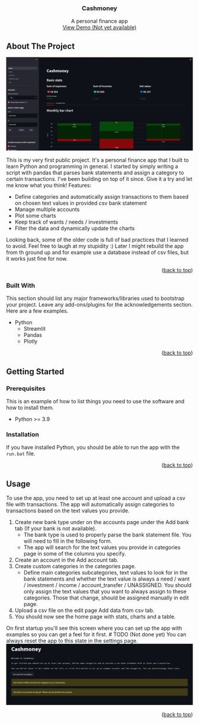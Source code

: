  <h3 align="center">Cashmoney</h3>

  <p align="center">
    A personal finance app
    <br />
    <a href="#">View Demo (Not yet available)</a>
  </p>


<!-- ABOUT THE PROJECT -->
## About The Project

![Homepage][home-screenshot]

This is my very first public project. It's a personal finance app that I built to learn Python and programming in general. I started by simply writing a script with pandas that parses bank statements and assign a category to certain transactions. I've been building on top of it since. Give it a try and let me know what you think!
Features:
* Define categories and automatically assign transactions to them based on chosen text values in provided csv bank statement
* Manage multiple accounts
* Plot some charts
* Keep track of wants / needs / investments
* Filter the data and dynamically update the charts

Looking back, some of the older code is full of bad practices that I learned to avoid. Feel free to laugh at my stupidity :)
Later I might rebuild the app from th ground up and for example use a database instead of csv files, but it works just fine for now.


<p align="right">(<a href="#readme-top">back to top</a>)</p>



### Built With

This section should list any major frameworks/libraries used to bootstrap your project. Leave any add-ons/plugins for the acknowledgements section. Here are a few examples.

* Python
  * Streamlit
  * Pandas
  * Plotly

<p align="right">(<a href="#readme-top">back to top</a>)</p>

<!-- GETTING STARTED -->
## Getting Started

### Prerequisites

This is an example of how to list things you need to use the software and how to install them.
* Python >= 3.9

### Installation

If you have installed Python, you should be able to run the app with the `run.bat` file.

<p align="right">(<a href="#readme-top">back to top</a>)</p>

<!-- USAGE EXAMPLES -->
## Usage

To use the app, you need to set up at least one account and upload a csv file with transactions. The app will automatically assign categories to transactions based on the text values you provide.
1. Create new bank type under on the accounts page under the Add bank tab (If your bank is not available).
   - The bank type is used to properly parse the bank statement file. You will need to fill in the following form.
   - The app will search for the text values you provide in categories page in some of the columns you specify.
2. Create an account in the Add account tab.
3. Create custom categories in the categories page.
   - Define main categories subcategories, text values to look for in the bank statements and whether the text value is always a need / want / investment / income / account_transfer / UNASSIGNED. You should only assign the text values that you want to always assign to these categories. Those that change, should be assigned manually in edit page.
4. Upload a csv file on the edit page Add data from csv tab.
5. You should now see the home page with stats, charts and a table.

On first startup you'll see this screen where you can set up the app with examples so you can get a feel for it first. # TODO (Not done yet) You can always reset the app to this state in the settings page.
![Homepage-startup][home-startup-screenshot]



<p align="right">(<a href="#readme-top">back to top</a>)</p>



<!-- MARKDOWN LINKS & IMAGES -->
<!-- https://www.markdownguide.org/basic-syntax/#reference-style-links -->
[contributors-shield]: https://img.shields.io/github/contributors/othneildrew/Best-README-Template.svg?style=for-the-badge
[contributors-url]: https://github.com/othneildrew/Best-README-Template/graphs/contributors
[forks-shield]: https://img.shields.io/github/forks/othneildrew/Best-README-Template.svg?style=for-the-badge
[forks-url]: https://github.com/othneildrew/Best-README-Template/network/members
[stars-shield]: https://img.shields.io/github/stars/othneildrew/Best-README-Template.svg?style=for-the-badge
[stars-url]: https://github.com/othneildrew/Best-README-Template/stargazers
[issues-shield]: https://img.shields.io/github/issues/othneildrew/Best-README-Template.svg?style=for-the-badge
[issues-url]: https://github.com/othneildrew/Best-README-Template/issues
[license-shield]: https://img.shields.io/github/license/othneildrew/Best-README-Template.svg?style=for-the-badge
[license-url]: https://github.com/othneildrew/Best-README-Template/blob/master/LICENSE.txt
[linkedin-shield]: https://img.shields.io/badge/-LinkedIn-black.svg?style=for-the-badge&logo=linkedin&colorB=555
[linkedin-url]: https://linkedin.com/in/othneildrew
[home-screenshot]: img/home.png
[home-startup-screenshot]: img/home_statrup.png
[Next.js]: https://img.shields.io/badge/next.js-000000?style=for-the-badge&logo=nextdotjs&logoColor=white
[Next-url]: https://nextjs.org/
[React.js]: https://img.shields.io/badge/React-20232A?style=for-the-badge&logo=react&logoColor=61DAFB
[React-url]: https://reactjs.org/
[Vue.js]: https://img.shields.io/badge/Vue.js-35495E?style=for-the-badge&logo=vuedotjs&logoColor=4FC08D
[Vue-url]: https://vuejs.org/
[Angular.io]: https://img.shields.io/badge/Angular-DD0031?style=for-the-badge&logo=angular&logoColor=white
[Angular-url]: https://angular.io/
[Svelte.dev]: https://img.shields.io/badge/Svelte-4A4A55?style=for-the-badge&logo=svelte&logoColor=FF3E00
[Svelte-url]: https://svelte.dev/
[Laravel.com]: https://img.shields.io/badge/Laravel-FF2D20?style=for-the-badge&logo=laravel&logoColor=white
[Laravel-url]: https://laravel.com
[Bootstrap.com]: https://img.shields.io/badge/Bootstrap-563D7C?style=for-the-badge&logo=bootstrap&logoColor=white
[Bootstrap-url]: https://getbootstrap.com
[JQuery.com]: https://img.shields.io/badge/jQuery-0769AD?style=for-the-badge&logo=jquery&logoColor=white
[JQuery-url]: https://jquery.com 
